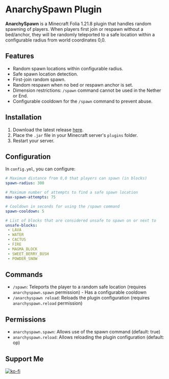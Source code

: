 # AnarchySpawn Plugin
**AnarchySpawn** is a Minecraft Folia 1.21.8 plugin that handles random spawning of players. When players first join or respawn without a bed/anchor, they will be randomly teleported to a safe location within a configurable radius from world coordinates 0,0.

## Features
- Random spawn locations within configurable radius.
- Safe spawn location detection.
- First-join random spawn.
- Random respawn when no bed or respawn anchor is set.
- Dimension restrictions: `/spawn` command cannot be used in the Nether or End.
- Configurable cooldown for the `/spawn` command to prevent abuse.

## Installation
1. Download the latest release [here](https://github.com/Jelly-Pudding/anarchyspawn/releases/latest).
2. Place the `.jar` file in your Minecraft server's `plugins` folder.
3. Restart your server.

## Configuration
In `config.yml`, you can configure:
```yaml
# Maximum distance from 0,0 that players can spawn (in blocks)
spawn-radius: 300

# Maximum number of attempts to find a safe spawn location
max-spawn-attempts: 75

# Cooldown in seconds for using the /spawn command
spawn-cooldown: 5

# List of blocks that are considered unsafe to spawn on or next to
unsafe-blocks:
 - LAVA
 - WATER
 - CACTUS
 - FIRE
 - MAGMA_BLOCK
 - SWEET_BERRY_BUSH
 - POWDER_SNOW
 ```

 ## Commands
- `/spawn`: Teleports the player to a random safe location (requires `anarchyspawn.spawn` permission) - Has a configurable cooldown
- `/anarchyspawn reload`: Reloads the plugin configuration (requires `anarchyspawn.reload` permission)

## Permissions
- `anarchyspawn.spawn`: Allows use of the spawn command (default: true)
- `anarchyspawn.reload`: Allows reloading the plugin configuration (default: op)

## Support Me
[![ko-fi](https://ko-fi.com/img/githubbutton_sm.svg)](https://ko-fi.com/K3K715TC1R)
